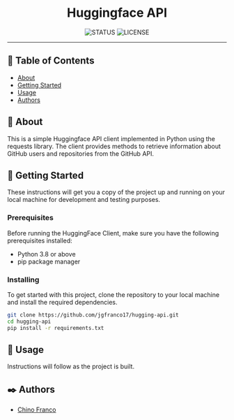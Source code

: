 <h1 align="center">Huggingface API</h1>

<div align="center">

![STATUS](https://img.shields.io/badge/status-active-brightgreen?style=for-the-badge)
![LICENSE](https://img.shields.io/badge/license-MIT-blue?style=for-the-badge)

</div>

---

## 📝 Table of Contents

- [About](#about)
- [Getting Started](#getting_started)
- [Usage](#usage)
- [Authors](#authors)

## 🔎 About <a name = "about"></a>

This is a simple Huggingface API client implemented in Python using the requests library. The client provides methods to retrieve information about GitHub users and repositories from the GitHub API.

## 🏁 Getting Started <a name = "getting_started"></a>

These instructions will get you a copy of the project up and running on your local machine for development and testing purposes.

### Prerequisites

Before running the HuggingFace Client, make sure you have the following prerequisites installed:

- Python 3.8 or above
- pip package manager

### Installing

To get started with this project, clone the repository to your local machine and install the required dependencies.

```bash
git clone https://github.com/jgfranco17/hugging-api.git
cd hugging-api
pip install -r requirements.txt
```

## 🚀 Usage <a name = "usage"></a>

Instructions will follow as the project is built.

## ✒️ Authors <a name = "authors"></a>

- [Chino Franco](https://github.com/jgfranco17)
